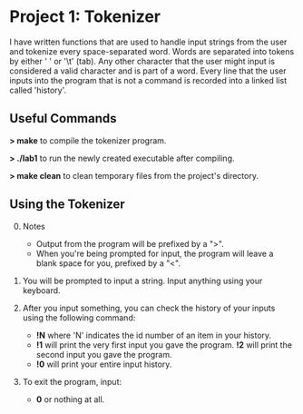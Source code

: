 Project 1: Tokenizer
====================
I have written functions that are used to handle input strings from the user and tokenize every space-separated word. Words are separated into tokens by either ' ' or '\t' (tab). Any other character that the user might input is considered a valid character and is part of a word. Every line that the user inputs into the program that is not a command is recorded into a linked list called 'history'.


## Useful Commands

**> make** to compile the tokenizer program.

**> ./lab1** to run the newly created executable after compiling.

**> make clean** to clean temporary files from the project's directory. 


## Using the Tokenizer

0. Notes
   - Output from the program will be prefixed by a ">".
   - When you're being prompted for input, the program will leave a blank space for you, prefixed by a "<".

1. You will be prompted to input a string. Input anything using your keyboard.
2. After you input something, you can check the history of your inputs using the following command:
   - **!N** where 'N' indicates the id number of an item in your history. 
   - **!1** will print the very first input you gave the program. **!2** will print the second input you gave the program.
   - **!0** will print your entire input history.
3. To exit the program, input:
   - **0** or nothing at all.

